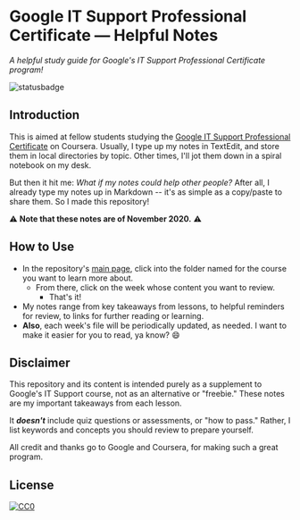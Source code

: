 # Google IT Support Professional Certificate — Helpful Notes
*A helpful study guide for Google's IT Support Professional Certificate program!*

![statusbadge](https://img.shields.io/badge/status-in--progress-green?style=for-the-badge)

## Introduction
This is aimed at fellow students studying the [Google IT Support Professional Certificate](https://grow.google/programs/it-support/) on Coursera. Usually, I type up my notes in TextEdit, and store them in local directories by topic. Other times, I'll jot them down in a spiral notebook on my desk.

But then it hit me: *What if my notes could help other people?* After all, I already type my notes up in Markdown -- it's as simple as a copy/paste to share them. So I made this repository! 

⚠️ **Note that these notes are of November 2020.** ⚠️

## How to Use
- In the repository's [main page](https://github.com/Clifton893/Google-IT-Support-Notes), click into the folder named for the course you want to learn more about. 
  - From there, click on the week whose content you want to review. 
    - That's it!
- My notes range from key takeaways from lessons, to helpful reminders for review, to links for further reading or learning.
- **Also**, each week's file will be periodically updated, as needed. I want to make it easier for you to read, ya know? 😄

## Disclaimer
This repository and its content is intended purely as a supplement to Google's IT Support course, not as an alternative or "freebie." These notes are my important takeaways from each lesson.

It ***doesn't*** include quiz questions or assessments, or "how to pass." Rather, I list keywords and concepts you should review to prepare yourself.

All credit and thanks go to Google and Coursera, for making such a great program. 

## License
[![CC0](http://i.creativecommons.org/p/zero/1.0/88x31.png)](http://creativecommons.org/publicdomain/zero/1.0/)
